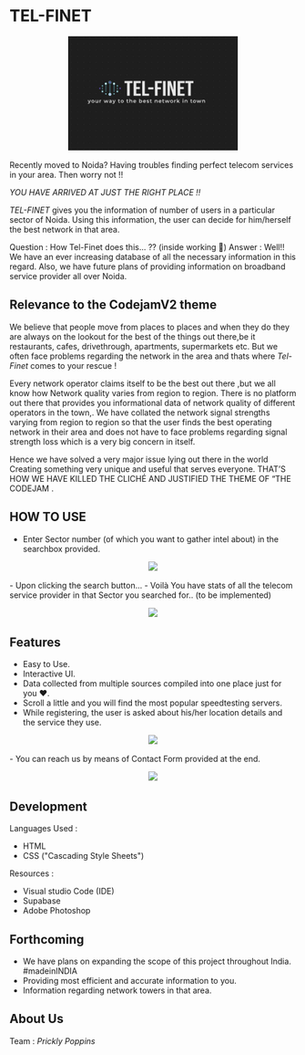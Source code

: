 # TEL-FINET
<p align="center">
    <img src=/images/a.jpg height=200>
</p>


Recently moved to Noida? 
Having troubles finding perfect telecom services in your area.
Then worry not !!

 *YOU HAVE ARRIVED AT JUST THE RIGHT PLACE !!*
 
 *TEL-FINET* gives you the information of number of users in a particular sector of Noida. Using this information, the user can decide for him/herself the best network in that area.

Question : How Tel-Finet does this... ?? (inside working 👀)
Answer : Well!! We have an ever increasing database of all the necessary information in this regard.
Also, we have future plans of providing information on broadband service provider all over Noida.
   
## Relevance to the CodejamV2 theme 
We believe that people move from places to places and when they do they are always on the lookout for the best of the things out there,be it restaurants, cafes, drivethrough,
apartments, supermarkets etc. But we often face problems regarding the network in the area and thats where *Tel-Finet* comes to your rescue !

Every network operator claims itself to be the best out there ,but we all know how 
Network quality varies from region to region. There is no platform out there that provides you informational data of  network  quality of different operators in the town,.
We have collated the network signal strengths varying from region to region so that the user finds the best operating network in their area and does not have to face problems regarding signal strength loss which is a very big concern in itself.

Hence we have solved a very major issue lying out there in the world
Creating something very unique and useful that serves everyone.
THAT’S HOW WE HAVE KILLED THE CLICHÉ AND JUSTIFIED THE THEME OF “THE CODEJAM .


## HOW TO USE  

- Enter Sector number (of which you want to gather intel about) in the searchbox provided.
<p align="center">
    <img src=images/b.jpeg height=200>
</p>
- Upon clicking the search button...
- Voilà You have stats of all the telecom service provider in that Sector you searched for.. (to be implemented)
<p align="center">
    <img src=images/e.jpeg height=200>
</p>




## Features

- Easy to Use.
- Interactive UI.
- Data collected from multiple sources compiled into one place just for you ❤️.
- Scroll a little and you will find the most popular speedtesting servers.
- While registering, the user is asked about his/her location details and the service they use.
<p align="center">
    <img src=images/c.jpeg height=200>
</p>
- You can reach us by means of  Contact Form provided at the end.
<p align="center">
    <img src=images/d.jpeg height=200>
</p>

## Development 

Languages Used : 
- HTML
- CSS ("Cascading Style Sheets")

Resources :
- Visual studio Code (IDE)
- Supabase 
- Adobe Photoshop



## Forthcoming
- We have plans on expanding the scope of this project throughout India. #madeinINDIA
- Providing most efficient and accurate information to you.
- Information regarding network towers in that area.

## About Us
Team  : *Prickly Poppins*
